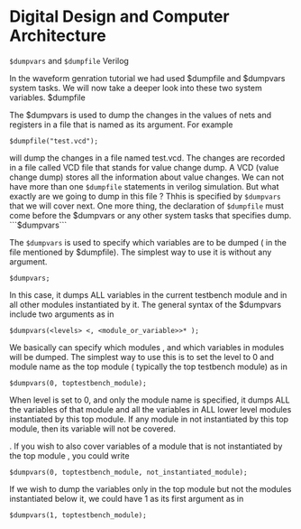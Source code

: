 # Digital Design and Computer Architecture

```$dumpvars``` and ```$dumpfile``` Verilog

In the waveform genration tutorial we had used $dumpfile and $dumpvars system tasks. We will now take a deeper look into these two system variables.
$dumpfile

The $dumpvars is used to dump the changes in the values of nets and registers in a file that is named as its argument. For example

```$dumpfile("test.vcd");```


will dump the changes in a file named test.vcd. The changes are recorded in a file called VCD file that stands for value change dump. A VCD (value change dump) stores all the information about value changes. We can not have more than one ```$dumpfile``` statements in verilog simulation. But what exactly are we going to dump in this file ? Thhis is specified by ```$dumpvars``` that we will cover next. One more thing, the declaration of ```$dumpfile``` must come before the $dumpvars or any other system tasks that specifies dump.
```$dumpvars```

The ```$dumpvars``` is used to specify which variables are to be dumped ( in the file mentioned by $dumpfile). The simplest way to use it is without any argument.

```$dumpvars;```


In this case, it dumps ALL variables in the current testbench module and in all other modules instantiated by it. The general syntax of the $dumpvars include two arguments as in

```$dumpvars(<levels> <, <module_or_variable>>* );```


We basically can specify which modules , and which variables in modules will be dumped. The simplest way to use this is to set the level to 0 and module name as the top module ( typically the top testbench module) as in

```$dumpvars(0, toptestbench_module);```


When level is set to 0, and only the module name is specified, it dumps ALL the variables of that module and all the variables in ALL lower level modules instantiated by this top module. If any module in not instantiated by this top module, then its variable will not be covered.

. If you wish to also cover variables of a module that is not instantiated by the top module , you could write

```$dumpvars(0, toptestbench_module, not_instantiated_module);```


If we wish to dump the variables only in the top module but not the modules instantiated below it, we could have 1 as its first argument as in

```$dumpvars(1, toptestbench_module);```

